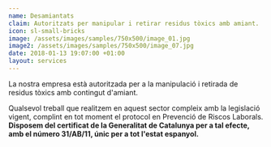 ```yaml
---
name: Desamiantats
claim: Autoritzats per manipular i retirar residus tòxics amb amiant.
icon: sl-small-bricks
image: /assets/images/samples/750x500/image_01.jpg
image2: /assets/images/samples/750x500/image_07.jpg
date: 2018-01-13 19:07:00 +01:00
layout: services
---
```


La nostra empresa està autoritzada per a la manipulació i retirada de residus tòxics amb contingut d'amiant.

Qualsevol treball que realitzem en aquest sector compleix amb la legislació vigent, complint en tot moment el protocol en Prevenció de Riscos Laborals. **Disposem del certificat de la Generalitat de Catalunya per a tal efecte, amb el número 31/AB/11, únic per a tot l'estat espanyol.**

